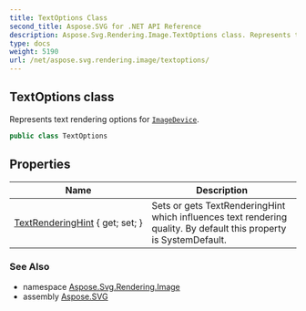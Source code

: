 ```yaml
---
title: TextOptions Class
second_title: Aspose.SVG for .NET API Reference
description: Aspose.Svg.Rendering.Image.TextOptions class. Represents text rendering options for ImageDevice
type: docs
weight: 5190
url: /net/aspose.svg.rendering.image/textoptions/
---
```

## TextOptions class

Represents text rendering options for [`ImageDevice`](../imagedevice/).

```csharp
public class TextOptions
```

## Properties

| Name | Description |
| --- | --- |
| [TextRenderingHint](../../aspose.svg.rendering.image/textoptions/textrenderinghint/) { get; set; } | Sets or gets TextRenderingHint which influences text rendering quality. By default this property is SystemDefault. |

### See Also

* namespace [Aspose.Svg.Rendering.Image](../../aspose.svg.rendering.image/)
* assembly [Aspose.SVG](../../)
